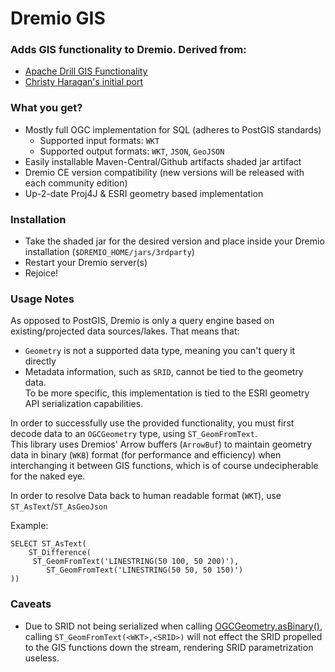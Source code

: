 # Dremio GIS

### Adds GIS functionality to Dremio. Derived from:   
- [Apache Drill GIS Functionality](https://github.com/apache/drill/tree/master/contrib/udfs/src/main/java/org/apache/drill/exec/udfs/gis)  
- [Christy Haragan's initial port](https://github.com/christyharagan/dremio-gis)  

### What you get?
- Mostly full OGC implementation for SQL (adheres to PostGIS standards)
  - Supported input formats: `WKT`
  - Supported output formats: `WKT`, `JSON`, `GeoJSON` 
- Easily installable Maven-Central/Github artifacts shaded jar artifact  
- Dremio CE version compatibility (new versions will be released with each community edition) 
- Up-2-date Proj4J & ESRI geometry based implementation

### Installation
- Take the shaded jar for the desired version and place inside your Dremio installation (`$DREMIO_HOME/jars/3rdparty`)
- Restart your Dremio server(s)
- Rejoice!

### Usage Notes
As opposed to PostGIS, Dremio is only a query engine based on existing/projected data sources/lakes.
That means that:
- `Geometry` is not a supported data type, meaning you can't query it directly
- Metadata information, such as `SRID`, cannot be tied to the geometry data.  
  To be more specific, this implementation is tied to the ESRI geometry API serialization capabilities.

In order to successfully use the provided functionality, you must first decode data to an `OGCGeometry` type, using `ST_GeomFromText`.  
This library uses Dremios' Arrow buffers (`ArrowBuf`) to maintain geometry data in binary (`WKB`) format (for performance and efficiency) when  
interchanging it between GIS functions, which is of course undecipherable for the naked eye.  

In order to resolve Data back to human readable format (`WKT`), use `ST_AsText`/`ST_AsGeoJson`

Example:

```roomsql
SELECT ST_AsText(
    ST_Difference(
     ST_GeomFromText('LINESTRING(50 100, 50 200)'),
        ST_GeomFromText('LINESTRING(50 50, 50 150)')
))
```

### Caveats
 - Due to SRID not being serialized when calling [OGCGeometry.asBinary()](https://esri.github.io/geometry-api-java/javadoc/com/esri/core/geometry/ogc/OGCGeometry.html#asBinary--),
   calling `ST_GeomFromText(<WKT>,<SRID>)` will not effect the SRID propelled to the GIS functions down the stream, rendering SRID parametrization useless.